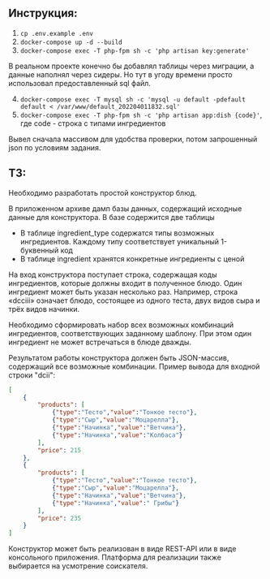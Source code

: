 ## Инструкция:
1) `cp .env.example .env`
2) `docker-compose up -d --build`
3) `docker-compose exec -T php-fpm sh -c 'php artisan key:generate'`

В реальном проекте конечно бы добавлял таблицы через миграции, а данные наполнял через сидеры.
Но тут в угоду времени просто использовал предоставленный sql файл.

4) `docker-compose exec -T mysql sh -c 'mysql -u default -pdefault default < /var/www/default_202204011832.sql'`
5) `docker-compose exec -T php-fpm sh -c 'php artisan app:dish {code}'`, где code - строка с типами ингредиентов

Вывел сначала массивом для удобства проверки, потом запрошенный json по условиям задания.

## ТЗ:
Необходимо разработать простой конструктор блюд.

В приложенном архиве дамп базы данных, содержащий исходные данные для конструктора. В базе содержится две таблицы
* В таблице ingredient_type содержатся типы возможных ингредиентов. Каждому типу соответствует уникальный 1-буквенный код
* В таблице ingredient хранятся конкретные ингредиенты с ценой

На вход конструктора поступает строка, содержащая коды ингредиентов, которые должны входит в полученное блюдо. Один ингредиент может быть указан несколько раз. Например, строка «dcciii» означает блюдо, состоящее из одного теста, двух видов сыра и трёх видов начинки.

Необходимо сформировать набор всех возможных комбинаций ингредиентов, соответствующих заданному шаблону. При этом один ингредиент не может встречаться в блюде дважды.

Результатом работы конструктора должен быть JSON-массив, содержащий все возможные комбинации. Пример вывода для входной строки "dcii":
```json
[
    {
        "products": [
            {"type":"Тесто","value":"Тонкое тесто"},
            {"type":"Сыр","value":"Моцарелла"},
            {"type":"Начинка","value":"Ветчина"},
            {"type":"Начинка","value":"Колбаса"}
        ],
        "price": 215
    },
    {
        "products": [
            {"type":"Тесто","value":"Тонкое тесто"},
            {"type":"Сыр","value":"Моцарелла"},
            {"type":"Начинка","value":"Ветчина"},
            {"type":"Начинка","value":" Грибы"}
        ],
        "price": 235
    }
]
```
Конструктор может быть реализован в виде REST-API или в виде консольного приложения. Платформа для реализации также выбирается на усмотрение соискателя.
